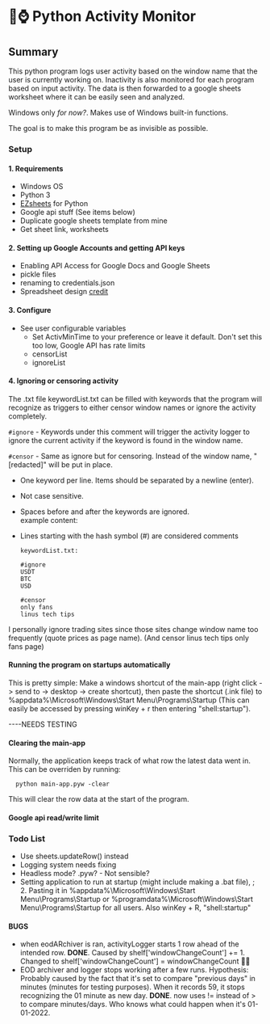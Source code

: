 # 🐍⌚ Python Activity Monitor

## Summary

This python program logs user activity based on the window name that the user is currently working on. Inactivity is also monitored for each program based on input activity. The data is then forwarded to a google sheets worksheet where it can be easily seen and analyzed.

Windows only *for now?*. Makes use of Windows built-in functions.

The goal is to make this program be as invisible as possible.

### Setup

#### 1. Requirements

- Windows OS
- Python 3
- [EZsheets](https://pypi.org/project/EZSheets/) for Python
- Google api stuff (See items below)
- Duplicate google sheets template from mine
- Get sheet link, worksheets

#### 2. Setting up Google Accounts and getting API keys

- Enabling API Access for Google Docs and Google Sheets
- pickle files
- renaming to credentials.json
- Spreadsheet design [credit](https://www.reddit.com/r/UKPersonalFinance/comments/k8pb1q/simple_google_sheets_financial_dashboard/)

#### 3. Configure

- See user configurable variables
  - Set ActivMinTime to your preference or leave it default. Don't set this too low, Google API has rate limits
  - censorList
  - ignoreList

#### 4. Ignoring or censoring activity

The .txt file keywordList.txt can be filled with keywords that the program will recognize as triggers to either censor window names or ignore the activity completely.

`#ignore` - Keywords under this comment will trigger the activity logger to ignore the current activity if the keyword is found in the window name.

`#censor` - Same as ignore but for censoring. Instead of the window name, "\[redacted\]" will be put in place.

- One keyword per line. Items should be separated by a newline (enter).
- Not case sensitive.
- Spaces before and after the keywords are ignored.  
example content:
- Lines starting with the hash symbol (#) are considered comments

      keywordList.txt:

      #ignore
      USDT
      BTC
      USD

      #censor
      only fans
      linus tech tips

I personally ignore trading sites since those sites change window name too frequently (quote prices as page name). (And censor linus tech tips only fans page)

#### Running the program on startups automatically

This is pretty simple: Make a windows shortcut of the main-app (right click -> send to -> desktop -> create shortcut), then paste the shortcut (.ink file) to %appdata%\Microsoft\Windows\Start Menu\Programs\Startup (This can easily be accessed by pressing winKey + r then entering "shell:startup").

----NEEDS TESTING  

#### Clearing the main-app

Normally, the application keeps track of what row the latest data went in. This can be overriden by running:  

      python main-app.pyw -clear 

This will clear the row data at the start of the program.

#### Google api read/write limit

### Todo List

- Use sheets.updateRow() instead  
- Logging system needs fixing
- Headless mode? .pyw? - Not sensible?
- Setting application to run at startup (might include making a .bat file), ; 2. Pasting it in %appdata%\Microsoft\Windows\Start Menu\Programs\Startup or %programdata%\Microsoft\Windows\Start Menu\Programs\Startup for all users. Also winKey + R, "shell:startup"

#### BUGS

- when eodARchiver is ran, activityLogger starts 1 row ahead of the intended row. **DONE**. Caused by shelf\[\'windowChangeCount\'\] += 1. Changed to shelf\[\'windowChangeCount\'\] = windowChangeCount 🤦‍♂️  
- EOD archiver and logger stops working after a few runs. Hypothesis: Probably caused by the fact that it's set to compare "previous days" in minutes (minutes for testing purposes). When it records 59, it stops recognizing the 01 minute as new day. **DONE**. now uses != instead of > to compare minutes/days. Who knows what could happen when it's 01-01-2022.
